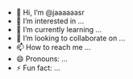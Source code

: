- 👋 Hi, I’m @jaaaaaasr
- 👀 I’m interested in ...
- 🌱 I’m currently learning ...
- 💞️ I’m looking to collaborate on ...
- 📫 How to reach me ...
- 😄 Pronouns: ...
- ⚡ Fun fact: ...

<!---
jaaaaaasr/jaaaaaasr is a ✨ special ✨ repository because its `README.md` (this file) appears on your GitHub profile.
You can click the Preview link to take a look at your changes.
--->
